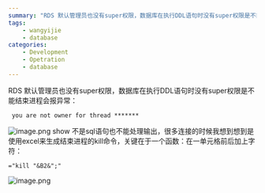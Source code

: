 ```yaml
---
summary: "RDS 默认管理员也没有super权限，数据库在执行DDL语句时没有super权限是不能结束进程会报异常"
tags:
    - wangyijie
    - database
categories:
    - Development
    - Opetration
    - database
---
```

RDS 默认管理员也没有super权限，数据库在执行DDL语句时没有super权限是不能结束进程会报异常：
```   
 you are not owner for thread *******
```
![image.png](https://upload-images.jianshu.io/upload_images/6000429-46c0d1ff550e8f71.png?imageMogr2/auto-orient/strip%7CimageView2/2/w/1240)
show 不是sql语句也不能处理输出，很多连接的时候我想到想到是使用excel来生成结束进程的kill命令，关键在于一个函数：在一单元格前后加上字符：
```
="kill "&B2&";"
```
![image.png](https://upload-images.jianshu.io/upload_images/6000429-655be58e328d14ca.png?imageMogr2/auto-orient/strip%7CimageView2/2/w/1240)

